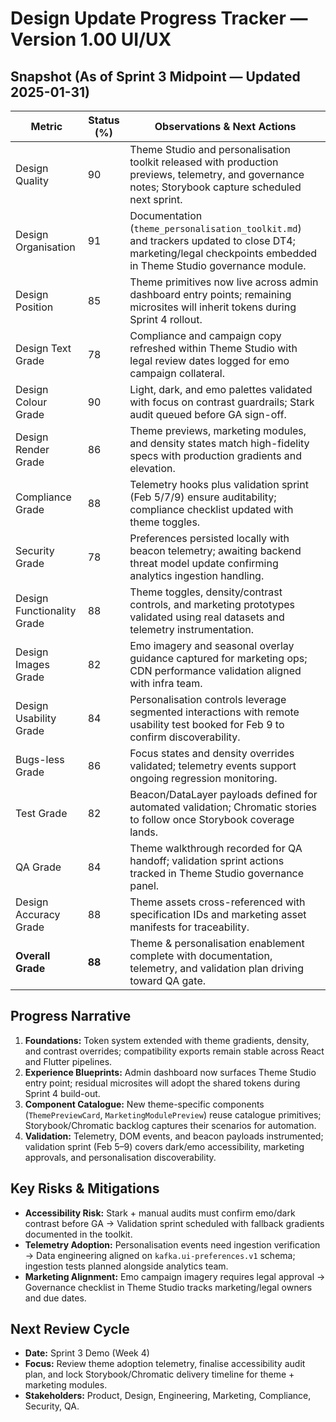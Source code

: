 # Design Update Progress Tracker — Version 1.00 UI/UX

## Snapshot (As of Sprint 3 Midpoint — Updated 2025-01-31)
| Metric | Status (%) | Observations & Next Actions |
| --- | --- | --- |
| Design Quality | 90 | Theme Studio and personalisation toolkit released with production previews, telemetry, and governance notes; Storybook capture scheduled next sprint. |
| Design Organisation | 91 | Documentation (`theme_personalisation_toolkit.md`) and trackers updated to close DT4; marketing/legal checkpoints embedded in Theme Studio governance module. |
| Design Position | 85 | Theme primitives now live across admin dashboard entry points; remaining microsites will inherit tokens during Sprint 4 rollout. |
| Design Text Grade | 78 | Compliance and campaign copy refreshed within Theme Studio with legal review dates logged for emo campaign collateral. |
| Design Colour Grade | 90 | Light, dark, and emo palettes validated with focus on contrast guardrails; Stark audit queued before GA sign-off. |
| Design Render Grade | 86 | Theme previews, marketing modules, and density states match high-fidelity specs with production gradients and elevation. |
| Compliance Grade | 88 | Telemetry hooks plus validation sprint (Feb 5/7/9) ensure auditability; compliance checklist updated with theme toggles. |
| Security Grade | 78 | Preferences persisted locally with beacon telemetry; awaiting backend threat model update confirming analytics ingestion handling. |
| Design Functionality Grade | 88 | Theme toggles, density/contrast controls, and marketing prototypes validated using real datasets and telemetry instrumentation. |
| Design Images Grade | 82 | Emo imagery and seasonal overlay guidance captured for marketing ops; CDN performance validation aligned with infra team. |
| Design Usability Grade | 84 | Personalisation controls leverage segmented interactions with remote usability test booked for Feb 9 to confirm discoverability. |
| Bugs-less Grade | 86 | Focus states and density overrides validated; telemetry events support ongoing regression monitoring. |
| Test Grade | 82 | Beacon/DataLayer payloads defined for automated validation; Chromatic stories to follow once Storybook coverage lands. |
| QA Grade | 84 | Theme walkthrough recorded for QA handoff; validation sprint actions tracked in Theme Studio governance panel. |
| Design Accuracy Grade | 88 | Theme assets cross-referenced with specification IDs and marketing asset manifests for traceability. |
| **Overall Grade** | **88** | Theme & personalisation enablement complete with documentation, telemetry, and validation plan driving toward QA gate. |

## Progress Narrative
1. **Foundations:** Token system extended with theme gradients, density, and contrast overrides; compatibility exports remain stable across React and Flutter pipelines.
2. **Experience Blueprints:** Admin dashboard now surfaces Theme Studio entry point; residual microsites will adopt the shared tokens during Sprint 4 build-out.
3. **Component Catalogue:** New theme-specific components (`ThemePreviewCard`, `MarketingModulePreview`) reuse catalogue primitives; Storybook/Chromatic backlog captures their scenarios for automation.
4. **Validation:** Telemetry, DOM events, and beacon payloads instrumented; validation sprint (Feb 5–9) covers dark/emo accessibility, marketing approvals, and personalisation discoverability.

## Key Risks & Mitigations
- **Accessibility Risk:** Stark + manual audits must confirm emo/dark contrast before GA → Validation sprint scheduled with fallback gradients documented in the toolkit.
- **Telemetry Adoption:** Personalisation events need ingestion verification → Data engineering aligned on `kafka.ui-preferences.v1` schema; ingestion tests planned alongside analytics team.
- **Marketing Alignment:** Emo campaign imagery requires legal approval → Governance checklist in Theme Studio tracks marketing/legal owners and due dates.

## Next Review Cycle
- **Date:** Sprint 3 Demo (Week 4)
- **Focus:** Review theme adoption telemetry, finalise accessibility audit plan, and lock Storybook/Chromatic delivery timeline for theme + marketing modules.
- **Stakeholders:** Product, Design, Engineering, Marketing, Compliance, Security, QA.
